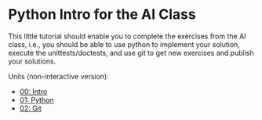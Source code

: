 Python Intro for the AI Class
=============================

This little tutorial should enable you to complete the exercises from the AI
class, i.e., you should be able to use python to implement your solution,
execute the unittests/doctests, and use git to get new exercises and publish
your solutions.

Units (non-interactive version):
- [00: Intro](http://nbviewer.ipython.org/github/sotte/ai_class_python_intro/blob/master/00_Intro.ipynb)
- [01: Python](http://nbviewer.ipython.org/github/sotte/ai_class_python_intro/blob/master/01_Python.ipynb)
- [02: Git](http://nbviewer.ipython.org/github/sotte/ai_class_python_intro/blob/master/02_git.ipynb)
